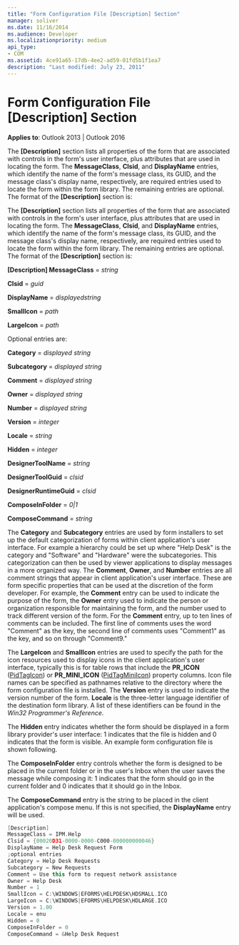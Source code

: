 ```yaml
---
title: "Form Configuration File [Description] Section"
manager: soliver
ms.date: 11/16/2014
ms.audience: Developer
ms.localizationpriority: medium
api_type:
- COM
ms.assetid: 4ce91a65-17db-4ee2-ad59-01fd5b1f1ea7
description: "Last modified: July 23, 2011"
---
```


# Form Configuration File [Description] Section
 
**Applies to**: Outlook 2013 | Outlook 2016 
  
The **[Description]** section lists all properties of the form that are associated with controls in the form's user interface, plus attributes that are used in locating the form. The **MessageClass**, **Clsid**, and **DisplayName** entries, which identify the name of the form's message class, its GUID, and the message class's display name, respectively, are required entries used to locate the form within the form library. The remaining entries are optional. The format of the **[Description]** section is: 
  
The **[Description]** section lists all properties of the form that are associated with controls in the form's user interface, plus attributes that are used in locating the form. The **MessageClass**, **Clsid**, and **DisplayName** entries, which identify the name of the form's message class, its GUID, and the message class's display name, respectively, are required entries used to locate the form within the form library. The remaining entries are optional. The format of the **[Description]** section is: 
  
 **[Description] MessageClass** =  _string_
  
 **Clsid** =  _guid_
  
 **DisplayName** =  _displayedstring_
  
 **SmallIcon** =  _path_
  
 **LargeIcon** =  _path_
  
Optional entries are:
  
 **Category** =  _displayed string_
  
 **Subcategory** =  _displayed string_
  
 **Comment** =  _displayed string_
  
 **Owner** =  _displayed string_
  
 **Number** =  _displayed string_
  
 **Version** =  _integer_
  
 **Locale** =  _string_
  
 **Hidden** =  _integer_
  
 **DesignerToolName** =  _string_
  
 **DesignerToolGuid** =  _clsid_
  
 **DesignerRuntimeGuid** =  _clsid_
  
 **ComposeInFolder** =  _0|1_
  
 **ComposeCommand** =  _string_
  
The **Category** and **Subcategory** entries are used by form installers to set up the default categorization of forms within client application's user interface. For example a hierarchy could be set up where "Help Desk" is the category and "Software" and "Hardware" were the subcategories. This categorization can then be used by viewer applications to display messages in a more organized way. The **Comment**, **Owner**, and **Number** entries are all comment strings that appear in client application's user interface. These are form specific properties that can be used at the discretion of the form developer. For example, the **Comment** entry can be used to indicate the purpose of the form, the **Owner** entry used to indicate the person or organization responsible for maintaining the form, and the number used to track different version of the form. For the **Comment** entry, up to ten lines of comments can be included. The first line of comments uses the word "Comment" as the key, the second line of comments uses "Comment1" as the key, and so on through "Comment9." 
  
The **LargeIcon** and **SmallIcon** entries are used to specify the path for the icon resources used to display icons in the client application's user interface, typically this is for table rows that include the **PR_ICON** ([PidTagIcon](pidtagicon-canonical-property.md)) or **PR_MINI_ICON** ([PidTagMiniIcon](pidtagminiicon-canonical-property.md)) property columns. Icon file names can be specified as pathnames relative to the directory where the form configuration file is installed. The **Version** entry is used to indicate the version number of the form. **Locale** is the three-letter language identifier of the destination form library. A list of these identifiers can be found in the  _Win32 Programmer's Reference_.
  
The **Hidden** entry indicates whether the form should be displayed in a form library provider's user interface: 1 indicates that the file is hidden and 0 indicates that the form is visible. An example form configuration file is shown following. 
  
The **ComposeInFolder** entry controls whether the form is designed to be placed in the current folder or in the user's Inbox when the user saves the message while composing it: 1 indicates that the form should go in the current folder and 0 indicates that it should go in the Inbox. 
  
The **ComposeCommand** entry is the string to be placed in the client application's compose menu. If this is not specified, the **DisplayName** entry will be used. 
  
```cpp
[Description]
MessageClass = IPM.Help
Clsid = {00020D31-0000-0000-C000-000000000046}
DisplayName = Help Desk Request Form
;optional entries
Category = Help Desk Requests
Subcategory = New Requests
Comment = Use this form to request network assistance
Owner = Help Desk
Number = 1
SmallIcon = C:\WINDOWS|EFORMS\HELPDESK\HDSMALL.ICO
LargeIcon = C:\WINDOWS|EFORMS\HELPDESK\HDLARGE.ICO
Version = 1.00
Locale = enu
Hidden = 0
ComposeInFolder = 0
ComposeCommand = &Help Desk Request
 
```


